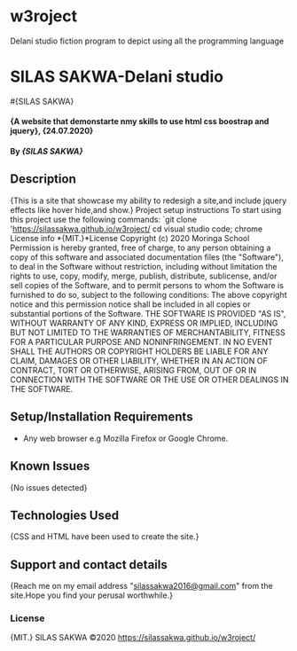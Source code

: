 # w3roject
Delani studio fiction program to depict using all the programming language 
# SILAS SAKWA-Delani studio
#{SILAS SAKWA}
#### {A website that demonstarte nmy skills to use html css boostrap and jquery}, {24.07.2020}
#### By *{SILAS SAKWA}*
## Description
{This is a site that showcase my ability to redesigh a site,and include jquery effects like hover hide,and show.}
Project setup instructions
To start using this project use the following commands:
`git clone 'https://silassakwa.github.io/w3roject/
cd 
visual studio code;
chrome
License info
*{MIT.}*License
Copyright (c) 2020 Moringa School
Permission is hereby granted, free of charge, to any person obtaining a copy of this software and associated documentation files (the "Software"), to deal in the Software without restriction, including without limitation the rights to use, copy, modify, merge, publish, distribute, sublicense, and/or sell copies of the Software, and to permit persons to whom the Software is furnished to do so, subject to the following conditions:
The above copyright notice and this permission notice shall be included in all copies or substantial portions of the Software.
THE SOFTWARE IS PROVIDED "AS IS", WITHOUT WARRANTY OF ANY KIND, EXPRESS OR IMPLIED, INCLUDING BUT NOT LIMITED TO THE WARRANTIES OF MERCHANTABILITY, FITNESS FOR A PARTICULAR PURPOSE AND NONINFRINGEMENT. IN NO EVENT SHALL THE AUTHORS OR COPYRIGHT HOLDERS BE LIABLE FOR ANY CLAIM, DAMAGES OR OTHER LIABILITY, WHETHER IN AN ACTION OF CONTRACT, TORT OR OTHERWISE, ARISING FROM, OUT OF OR IN CONNECTION WITH THE SOFTWARE OR THE USE OR OTHER DEALINGS IN THE SOFTWARE.
## Setup/Installation Requirements
* Any web browser e.g Mozilla Firefox or Google Chrome.
## Known Issues
{No issues detected}
## Technologies Used
{CSS and HTML have been used to create the site.}
## Support and contact details
{Reach me on my email address "silassakwa2016@gmail.com" from the site.Hope you find your perusal worthwhile.}
### License
{MIT.}
SILAS SAKWA ©2020   https://silassakwa.github.io/w3roject/
